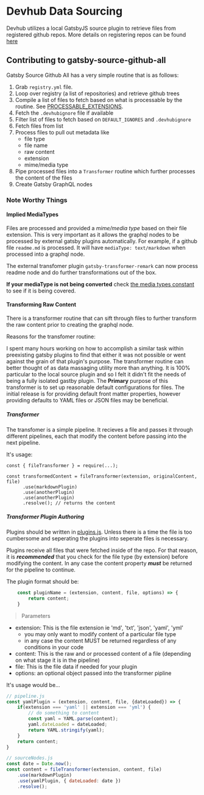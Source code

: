 # Devhub Data Sourcing

Devhub utilizes a local GatsbyJS source plugin to retrieve files from registered github repos.
More details on registering repos can be found [here](./registerRepo.md)

## Contributing to gatsby-source-github-all

Gatsby Source Github All has a very simple routine that is as follows:

1. Grab `registry.yml` file.
2. Loop over registry (a list of repositories) and retrieve github trees
3. Compile a list of files to fetch based on what is processable by the routine. See [PROCESSABLE_EXTENSIONS](../app-web/plugins/gatsby-source-github-all/utils/github-api.js#L190).
4. Fetch the `.devhubignore` file if available
5. Filter list of files to fetch based on `DEFAULT_IGNORES` and `.devhubignore`
6. Fetch files from list
7. Process files to pull out metadata like
    - file type
    - file name
    - raw content
    - extension
    - mime/media type
8. Pipe processed files into a `Transformer` routine which further processes the content of the files
9. Create Gatsby GraphQL nodes

### Note Worthy Things

#### Implied MediaTypes

Files are processed and provided a *mime/media type* based on their file extension. This is very important
as it allows the graphql nodes to be processed by external gatsby plugins automatically. For example,
if a github file `readme.md` is processed. It will have `mediaType: text/markdown` when processed into a graphql node. 

The external transfomer plugin `gatsby-transformer-remark` can now process readme node and do further transformations out of the box. 

**If your mediaType is not being converted** check [the media types constant](app-web/plugins/gatsby-source-github-all/utils/constants.js#L40) 
to see if it is being covered.

#### Transforming Raw Content

There is a transformer routine that can sift through files to further transform the raw content
prior to creating the graphql node. 

Reasons for the transfomer routine:

I spent many hours working on how to accomplish a similar task within preexisting gatsby plugins to find
that either it was not possible or went against the grain of that plugin's purpose. The transformer routine
can better thought of as data massaging utility more than anything. It is 100% particular to the local
source plugin and so I felt it didn't fit the needs of being a fully isolated gastby plugin. The **Primary**
purpose of this transformer is to set up reasonable default configurations for files. The initial release
is for providing default front matter properties, however providing defaults to YAML files or JSON files
may be beneficial. 
##### Transformer

The transfomer is a simple pipeline. It recieves a file and passes it through different pipelines, each
that modify the content before passing into the next pipeline.

It's usage:
```
const { fileTransformer } = require(...);

const transformedContent = fileTransformer(extension, originalContent, file)
      .use(markdownPlugin)
      .use(anotherPlugin)
      .use(anotherPlugin)
      .resolve(); // returns the content
```
##### Transformer Plugin Authoring

Plugins should be written in [plugins.js](../app-web/plugins/gatsby-source-github-all/utils/plugins.js).
Unless there is a time the file is too cumbersome and seperating the plugins into seperate files is necessary. 

Plugins receive all files that were fetched inside of the repo. For that reason, it is ***recommended***
that you check for the file type (by extension) before modifying the content. In any case the content property
***must*** be returned for the pipeline to continue. 

The plugin format should be: 

```javascript
    const pluginName = (extension, content, file, options) => {
        return content;
    }
```
> Parameters
- extension: This is the file extension ie 'md', 'txt', 'json', 'yaml', 'yml' 
    - you may only want to modify content of a particular file type
    - in any case the content MUST be returned regardless of any conditions in your code
- content: This is the raw and or processed content of a file (depending on what stage it is in the pipeline)
- file: This is the file data if needed for your plugin
- options: an optional object passed into the transformer pipline

It's usage would be...

```javascript
// pipeline.js
const yamlPlugin = (extension, content, file, {dateLoaded}) => {
    if(extension === 'yaml' || extension === 'yml') {
        // do something to content
        const yaml = YAML.parse(content);
        yaml.dateLoaded = dateLoaded;
        return YAML.stringify(yaml);
    }
    return content;
}

// sourceNodes.js
const date = Date.now();
const content = fileTransformer(extension, content, file)
    .use(markdownPlugin)
    .use(yamlPlugin, { dateLoaded: date })
    .resolve();
```